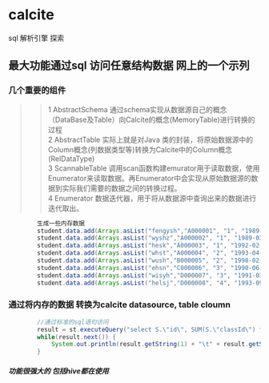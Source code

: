 # calcite
sql 解析引擎 探索
## 最大功能通过sql 访问任意结构数据 网上的一个示列

### 几个重要的组件
>> 1 AbstractSchema 通过schema实现从数据源自己的概念（DataBase及Table）向Calcite的概念(MemoryTable)进行转换的过程    
>> 2 AbstractTable  实际上就是对Java 类的封装，将原始数据源中的Column概念(列数据类型等)转换为Calcite中的Column概念(RelDataType)        
>> 3 ScannableTable 调用scan函数构建emurator用于读取数据，使用Enumerator来读取数据。再Enumerator中会实现从原始数据源的数据到实际我们需要的数据之间的转换过程。     
>> 4 Enumerator     数据迭代器，用于将从数据源中查询出来的数据进行迭代取出。      

```java
        生成一些内存数据
        student.data.add(Arrays.asList("fengysh","A000001", "1", "1989-06-10", "anhui"));
        student.data.add(Arrays.asList("wyshz","A000002", "1", "1989-03-04", "henan"));
        student.data.add(Arrays.asList("hesk","A000003", "1", "1992-02-10", "anhui"));
        student.data.add(Arrays.asList("whst","A000004", "2", "1993-04-08", "hebei"));
        student.data.add(Arrays.asList("wush","B000005", "2", "1998-02-26", "beijing"));
        student.data.add(Arrays.asList("ehsn","C000006", "3", "1990-06-18", "sichuan"));
        student.data.add(Arrays.asList("wisyh","D000007", "3", "1991-03-06", "zhejiang"));
        student.data.add(Arrays.asList("helsj","D000008", "4", "1993-09-10", "jiangsu"));

```

### 通过将内存的数据 转换为calcite  datasource, table cloumn

```java
        //通过标准的sql语句访问
        result = st.executeQuery("select S.\"id\", SUM(S.\"classId\") from \"Student\" as S group by S.\"id\"");
        while(result.next()) {
        	System.out.println(result.getString(1) + "\t" + result.getString(2));
        }

```

##### 功能很强大的 包括hive都在使用